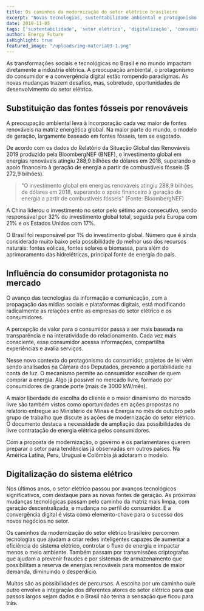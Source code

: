 ```yaml
---
title: Os caminhos da modernização do setor elétrico brasileiro
excerpt: "Novas tecnologias, sustentabilidade ambiental e protagonismo do consumidor. Saiba mais sobre os principais desafios e oportunidades da indústria elétrica nacional."
date: 2019-11-05
tags: ['sustentabilidade', 'setor elétrico', 'digitalização', 'consumidor', 'fontes renováveis']
author: Energy Future
isHighlight: true
featured_image: "/uploads/img-materia03-1.png"
---
```


As transformações sociais e tecnológicas no Brasil e no mundo impactam diretamente a indústria elétrica. A preocupação ambiental, o protagonismo do consumidor e a convergência digital estão rompendo paradigmas. As novas mudanças trazem desafios, mas, sobretudo, oportunidades de desenvolvimento do setor elétrico.

## Substituição das fontes fósseis por renováveis

A preocupação ambiental leva à incorporação cada vez maior de fontes renováveis na matriz energética global. Na maior parte do mundo, o modelo de geração, largamente baseado em fontes fósseis, tem se esgotado.  

De acordo com os dados do Relatório da Situação Global das Renováveis 2019 produzido pela BloombergNEF (BNEF), o investimento global em energias renováveis atingiu 288,9 bilhões de dólares em 2018, superando o apoio financeiro à geração de energia a partir de combustíveis fósseis ($ 272,9 bilhões).

> "O investimento global em energias renováveis atingiu 288,9 bilhões de dólares em 2018, superando o apoio financeiro à geração de energia a partir de combustíveis fósseis" (Fonte: BloombergNEF)

A China liderou o investimento no setor pelo sétimo ano consecutivo, sendo responsável por 32% do investimento global total, seguida pela Europa com 21% e os Estados Unidos com 17%. 

O Brasil foi responsável por 1% do investimento global. Número que é ainda considerado muito baixo pela possibilidade do melhor uso dos recursos naturais: fontes eólicas, fontes solares e biomassa, para além do aprimoramento das hidrelétricas, principal fonte de energia do país.

## Influência do consumidor protagonista no mercado

O avanço das tecnologias da informação e comunicação, com a propagação das mídias sociais e plataformas digitais, está modificando radicalmente as relações entre as empresas do setor elétrico e os consumidores. 

A percepção de valor para o consumidor passa a ser mais baseada na transparência e na interatividade do relacionamento. Cada vez mais consciente, esse consumidor acessa informações, compartilha experiências e avalia serviços.

Nesse novo contexto do protagonismo do consumidor, projetos de lei vêm sendo analisados na Câmara dos Deputados, prevendo a portabilidade na conta de luz. O mecanismo permite ao consumidor escolher de quem comprar a energia. Algo já possível no mercado livre, formado por consumidores de grande porte (mais de 3000 kW/mês). 

A maior liberdade de escolha do cliente e o maior dinamismo do mercado livre são também vistos como oportunidades em ações propostas no relatório entregue ao Ministério de Minas e Energia no mês de outubro pelo grupo de trabalho que discute as ações de modernização do setor elétrico. O documento destaca a necessidade de ampliação das possibilidades de livre contratação de energia elétrica pelos consumidores.

Com a proposta de modernização, o governo e os parlamentares querem preparar o setor para tendências já observadas em outros países. Na América Latina, Peru, Uruguai e Colômbia já adotaram o modelo.

## Digitalização do sistema elétrico

Nos últimos anos, o setor elétrico passou por avanços tecnológicos significativos, com destaque para as novas fontes de geração. As próximas mudanças tecnológicas passam pelo caminho da matriz mais limpa, com geração descentralizada, e mudança no perfil do consumidor.  E a convergência digital é vista como elemento-chave para o sucesso dos novos negócios no setor.

Os caminhos da modernização do setor elétrico brasileiro percorrem tecnologias que ajudam a criar redes inteligentes capazes de aumentar a eficiência do sistema elétrico, controlar o fluxo de energia e impactar menos o meio ambiente. Também passam por transmissões criptografas que ajudam a prevenir fraudes e por sistemas de armazenamento que possibilitam a reserva de energias renováveis para momentos de maior demanda, diminuindo o desperdício.

Muitos são as possibilidades de percursos. A escolha por um caminho ou/e outro envolve a integração dos diferentes atores do setor elétrico para que passos largos sejam dados e o Brasil não tenha a sensação que ficou para trás.